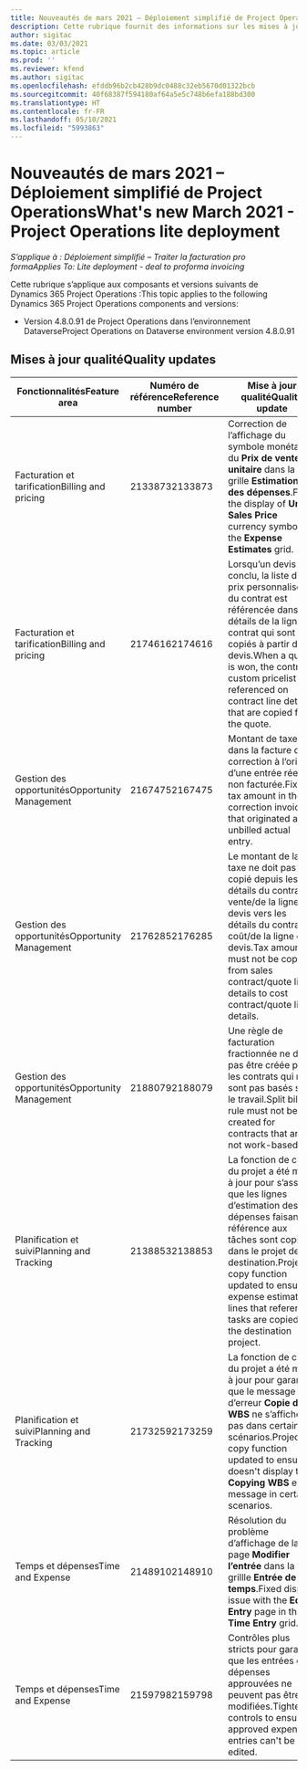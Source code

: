 ```yaml
---
title: Nouveautés de mars 2021 – Déploiement simplifié de Project Operations
description: Cette rubrique fournit des informations sur les mises à jour qualité disponibles dans la version de mars 2021 du déploiement simplifié de Project Operations.
author: sigitac
ms.date: 03/03/2021
ms.topic: article
ms.prod: ''
ms.reviewer: kfend
ms.author: sigitac
ms.openlocfilehash: efddb96b2cb428b9dc0488c32eb5670d01322bcb
ms.sourcegitcommit: 40f68387f594180af64a5e5c748b6efa188bd300
ms.translationtype: HT
ms.contentlocale: fr-FR
ms.lasthandoff: 05/10/2021
ms.locfileid: "5993863"
---
```

# <a name="whats-new-march-2021---project-operations-lite-deployment"></a><span data-ttu-id="42033-103">Nouveautés de mars 2021 – Déploiement simplifié de Project Operations</span><span class="sxs-lookup"><span data-stu-id="42033-103">What's new March 2021 - Project Operations lite deployment</span></span>

<span data-ttu-id="42033-104">_S’applique à : Déploiement simplifié – Traiter la facturation pro forma_</span><span class="sxs-lookup"><span data-stu-id="42033-104">_Applies To: Lite deployment - deal to proforma invoicing_</span></span>


<span data-ttu-id="42033-105">Cette rubrique s’applique aux composants et versions suivants de Dynamics 365 Project Operations :</span><span class="sxs-lookup"><span data-stu-id="42033-105">This topic applies to the following Dynamics 365 Project Operations components and versions:</span></span>

- <span data-ttu-id="42033-106">Version 4.8.0.91 de Project Operations dans l’environnement Dataverse</span><span class="sxs-lookup"><span data-stu-id="42033-106">Project Operations on Dataverse environment version 4.8.0.91</span></span> 

## <a name="quality-updates"></a><span data-ttu-id="42033-107">Mises à jour qualité</span><span class="sxs-lookup"><span data-stu-id="42033-107">Quality updates</span></span>

| <span data-ttu-id="42033-108">**Fonctionnalités**</span><span class="sxs-lookup"><span data-stu-id="42033-108">**Feature area**</span></span> | <span data-ttu-id="42033-109">**Numéro de référence**</span><span class="sxs-lookup"><span data-stu-id="42033-109">**Reference number**</span></span> | <span data-ttu-id="42033-110">**Mise à jour qualité**</span><span class="sxs-lookup"><span data-stu-id="42033-110">**Quality update**</span></span> |
| --- | --- | --- |
| <span data-ttu-id="42033-111">Facturation et tarification</span><span class="sxs-lookup"><span data-stu-id="42033-111">Billing and pricing</span></span> | <span data-ttu-id="42033-112">2133873</span><span class="sxs-lookup"><span data-stu-id="42033-112">2133873</span></span> | <span data-ttu-id="42033-113">Correction de l’affichage du symbole monétaire du **Prix de vente unitaire** dans la grille **Estimations des dépenses**.</span><span class="sxs-lookup"><span data-stu-id="42033-113">Fixed the display of **Unit Sales Price** currency symbol in the **Expense Estimates** grid.</span></span> |
| <span data-ttu-id="42033-114">Facturation et tarification</span><span class="sxs-lookup"><span data-stu-id="42033-114">Billing and pricing</span></span> | <span data-ttu-id="42033-115">2174616</span><span class="sxs-lookup"><span data-stu-id="42033-115">2174616</span></span> | <span data-ttu-id="42033-116">Lorsqu’un devis est conclu, la liste de prix personnalisée du contrat est référencée dans les détails de la ligne du contrat qui sont copiés à partir du devis.</span><span class="sxs-lookup"><span data-stu-id="42033-116">When a quote is won, the contract custom pricelist is referenced on contract line details that are copied from the quote.</span></span> |
| <span data-ttu-id="42033-117">Gestion des opportunités</span><span class="sxs-lookup"><span data-stu-id="42033-117">Opportunity Management</span></span> | <span data-ttu-id="42033-118">2167475</span><span class="sxs-lookup"><span data-stu-id="42033-118">2167475</span></span> | <span data-ttu-id="42033-119">Montant de taxe fixe dans la facture de correction à l’origine d’une entrée réelle non facturée.</span><span class="sxs-lookup"><span data-stu-id="42033-119">Fixed tax amount in the correction invoice that originated an unbilled actual entry.</span></span> |
| <span data-ttu-id="42033-120">Gestion des opportunités</span><span class="sxs-lookup"><span data-stu-id="42033-120">Opportunity Management</span></span> | <span data-ttu-id="42033-121">2176285</span><span class="sxs-lookup"><span data-stu-id="42033-121">2176285</span></span> | <span data-ttu-id="42033-122">Le montant de la taxe ne doit pas être copié depuis les détails du contrat de vente/de la ligne de devis vers les détails du contrat de coût/de la ligne de devis.</span><span class="sxs-lookup"><span data-stu-id="42033-122">Tax amount must not be copied from sales contract/quote line details to cost contract/quote line details.</span></span> |
| <span data-ttu-id="42033-123">Gestion des opportunités</span><span class="sxs-lookup"><span data-stu-id="42033-123">Opportunity Management</span></span> | <span data-ttu-id="42033-124">2188079</span><span class="sxs-lookup"><span data-stu-id="42033-124">2188079</span></span> | <span data-ttu-id="42033-125">Une règle de facturation fractionnée ne doit pas être créée pour les contrats qui ne sont pas basés sur le travail.</span><span class="sxs-lookup"><span data-stu-id="42033-125">Split billing rule must not be created for contracts that are not work-based.</span></span> |
| <span data-ttu-id="42033-126">Planification et suivi</span><span class="sxs-lookup"><span data-stu-id="42033-126">Planning and Tracking</span></span> | <span data-ttu-id="42033-127">2138853</span><span class="sxs-lookup"><span data-stu-id="42033-127">2138853</span></span> | <span data-ttu-id="42033-128">La fonction de copie du projet a été mise à jour pour s’assurer que les lignes d’estimation des dépenses faisant référence aux tâches sont copiées dans le projet de destination.</span><span class="sxs-lookup"><span data-stu-id="42033-128">Project copy function updated to ensure expense estimate lines that reference tasks are copied to the destination project.</span></span> |
| <span data-ttu-id="42033-129">Planification et suivi</span><span class="sxs-lookup"><span data-stu-id="42033-129">Planning and Tracking</span></span> | <span data-ttu-id="42033-130">2173259</span><span class="sxs-lookup"><span data-stu-id="42033-130">2173259</span></span> | <span data-ttu-id="42033-131">La fonction de copie du projet a été mise à jour pour garantir que le message d’erreur **Copie de WBS** ne s’affiche pas dans certains scénarios.</span><span class="sxs-lookup"><span data-stu-id="42033-131">Project copy function updated to ensure it doesn't display the **Copying WBS** error message in certain scenarios.</span></span> |
| <span data-ttu-id="42033-132">Temps et dépenses</span><span class="sxs-lookup"><span data-stu-id="42033-132">Time and Expense</span></span> | <span data-ttu-id="42033-133">2148910</span><span class="sxs-lookup"><span data-stu-id="42033-133">2148910</span></span> | <span data-ttu-id="42033-134">Résolution du problème d’affichage de la page **Modifier l’entrée** dans la grillle **Entrée de temps**.</span><span class="sxs-lookup"><span data-stu-id="42033-134">Fixed display issue with the **Edit Entry** page in the **Time Entry** grid.</span></span> |
| <span data-ttu-id="42033-135">Temps et dépenses</span><span class="sxs-lookup"><span data-stu-id="42033-135">Time and Expense</span></span> | <span data-ttu-id="42033-136">2159798</span><span class="sxs-lookup"><span data-stu-id="42033-136">2159798</span></span> | <span data-ttu-id="42033-137">Contrôles plus stricts pour garantir que les entrées de dépenses approuvées ne peuvent pas être modifiées.</span><span class="sxs-lookup"><span data-stu-id="42033-137">Tightened controls to ensure approved expense entries can't be edited.</span></span> |


